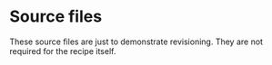 # Source files

These source files are just to demonstrate revisioning. They are not required for the recipe itself.
